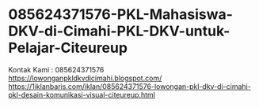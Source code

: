 # 085624371576-PKL-Mahasiswa-DKV-di-Cimahi-PKL-DKV-untuk-Pelajar-Citeureup
Kontak Kami : 085624371576  https://lowonganpkldkvdicimahi.blogspot.com/  https://1iklanbaris.com/iklan/085624371576-lowongan-pkl-dkv-di-cimahi-pkl-desain-komunikasi-visual-citeureup.html
